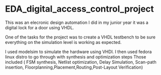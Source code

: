 # EDA_digital_access_control_project
This was an elecronic design automation I did in my junior year it was a digital lock for a door using VHDL.

One of the tasks for the project was to create a VHDL testbench to be sure everything on the simulation level is working as expected.

I used modelsim to simulate the hardware using VHDl. I then used fedora linux distro to go through with synthesis and optimization steps Those included ( FSM synthesis, Netlist optimization, Delay Simulation,  Scan-path insertion, Floorplanning,Placement,Routing,Post-Layout Verification)
